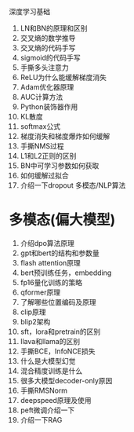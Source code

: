 深度学习基础 
1. LN和BN的原理和区别 
2. 交叉熵的数学推导 
3. 交叉熵的代码手写 
4. sigmoid的代码手写 
5. 手撕多头注意力 
6. ReLU为什么能缓解梯度消失 
7. Adam优化器原理 
8. AUC计算方法 
9. Python装饰器作用 
10. KL散度 
11. softmax公式 
12. 梯度消失和梯度爆炸如何缓解 
13. 手撕NMS过程 
14. L1和L2正则的区别 
15. BN中可学习参数如何获取 
16. 如何缓解过拟合 
17. 介绍一下dropout 多模态/NLP算法 

# 多模态(偏大模型)
1. 介绍dpo算法原理 
2. gpt和bert的结构和参数量 
3. flash attention原理 
4. bert预训练任务，embedding 
5. fp16量化训练的策略 
6. qformer原理 
7. 了解哪些位置编码及原理 
8. clip原理 
9. blip2架构 
10. sft，lora和pretrain的区别 
11. llava和llama的区别 
12. 手撕BCE，InfoNCE损失 
13. 什么是大模型幻觉 
14. 混合精度训练是什么 
15. 很多大模型decoder-only原因 
16. 手撕RMSNorm 
17. deepspeed原理及使用 
18. peft微调介绍一下 
19. 介绍一下RAG 
